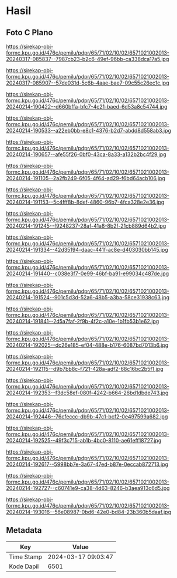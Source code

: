 # Hasil

## Foto C Plano

https://sirekap-obj-formc.kpu.go.id/476c/pemilu/pdpr/65/71/02/10/02/6571021002013-20240317-085837--7987cb23-b2c6-49ef-96bb-ca338dca17a5.jpg

https://sirekap-obj-formc.kpu.go.id/476c/pemilu/pdpr/65/71/02/10/02/6571021002013-20240317-085907--57de031d-5c6b-4aae-bae7-09c55c26ec1c.jpg

https://sirekap-obj-formc.kpu.go.id/476c/pemilu/pdpr/65/71/02/10/02/6571021002013-20240214-190422--d660bffa-bfc7-4c21-baed-6d53a8c54744.jpg

https://sirekap-obj-formc.kpu.go.id/476c/pemilu/pdpr/65/71/02/10/02/6571021002013-20240214-190533--a22eb0bb-e8c1-4376-b2d7-abdd8d558ab3.jpg

https://sirekap-obj-formc.kpu.go.id/476c/pemilu/pdpr/65/71/02/10/02/6571021002013-20240214-190657--afe55f26-0bf0-43ca-8a33-a132b2bc4f29.jpg

https://sirekap-obj-formc.kpu.go.id/476c/pemilu/pdpr/65/71/02/10/02/6571021002013-20240214-191105--2a2fb249-6f05-4f64-ad29-f6bd64acb106.jpg

https://sirekap-obj-formc.kpu.go.id/476c/pemilu/pdpr/65/71/02/10/02/6571021002013-20240214-191153--5c4fff8b-8def-4860-96b7-4fca328e2e36.jpg

https://sirekap-obj-formc.kpu.go.id/476c/pemilu/pdpr/65/71/02/10/02/6571021002013-20240214-191245--f9248237-28af-41a8-8b2f-21cb889d64b2.jpg

https://sirekap-obj-formc.kpu.go.id/476c/pemilu/pdpr/65/71/02/10/02/6571021002013-20240214-191334--42d35194-daac-441f-ac8e-d403030bb145.jpg

https://sirekap-obj-formc.kpu.go.id/476c/pemilu/pdpr/65/71/02/10/02/6571021002013-20240214-191440--c038e3f7-0e99-46bf-ba91-e99034c487de.jpg

https://sirekap-obj-formc.kpu.go.id/476c/pemilu/pdpr/65/71/02/10/02/6571021002013-20240214-191524--901c5d3d-52a6-48b5-a3ba-58ce31938c63.jpg

https://sirekap-obj-formc.kpu.go.id/476c/pemilu/pdpr/65/71/02/10/02/6571021002013-20240214-191841--2d5a7faf-2f9b-4f2c-a10e-1b1fb53b1e62.jpg

https://sirekap-obj-formc.kpu.go.id/476c/pemilu/pdpr/65/71/02/10/02/6571021002013-20240214-192025--dc26e185-ef04-488e-b176-6087bd7013b6.jpg

https://sirekap-obj-formc.kpu.go.id/476c/pemilu/pdpr/65/71/02/10/02/6571021002013-20240214-192115--d9b7bb8c-f721-428a-adf2-68c16bc2b5f1.jpg

https://sirekap-obj-formc.kpu.go.id/476c/pemilu/pdpr/65/71/02/10/02/6571021002013-20240214-192353--f3dc58ef-080f-4242-b664-26bd1dbde743.jpg

https://sirekap-obj-formc.kpu.go.id/476c/pemilu/pdpr/65/71/02/10/02/6571021002013-20240214-192446--76cfeccc-db9b-47c1-bcf2-0e497599a682.jpg

https://sirekap-obj-formc.kpu.go.id/476c/pemilu/pdpr/65/71/02/10/02/6571021002013-20240214-192525--49f3c715-ab1b-4bc0-8110-ae61eff18727.jpg

https://sirekap-obj-formc.kpu.go.id/476c/pemilu/pdpr/65/71/02/10/02/6571021002013-20240214-192617--5998bb7e-3a67-47ed-b87e-0eccab872713.jpg

https://sirekap-obj-formc.kpu.go.id/476c/pemilu/pdpr/65/71/02/10/02/6571021002013-20240214-192727--c60741e9-ca38-4d63-8246-b3aea913c6d5.jpg

https://sirekap-obj-formc.kpu.go.id/476c/pemilu/pdpr/65/71/02/10/02/6571021002013-20240214-193016--56e08987-0bd6-42e0-bd84-23b360b5daaf.jpg


## Metadata

| Key        | Value               |
| ---------- | ------------------- |
| Time Stamp | 2024-03-17 09:03:47 |
| Kode Dapil | 6501                |



